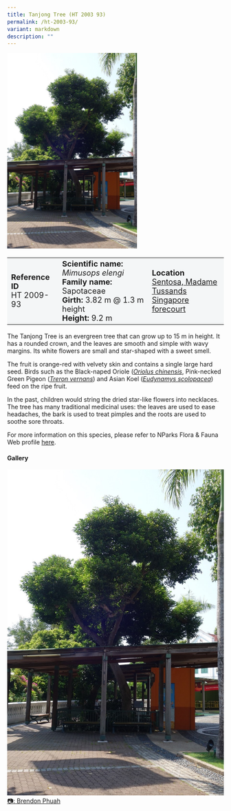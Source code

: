 ```yaml
---
title: Tanjong Tree (HT 2003 93)
permalink: /ht-2003-93/
variant: markdown
description: ""
---
```

<div class="isomer-image-wrapper">
<img style="width: 60%" src="/images/Heritage_trees_photos/mimele_ht2003-93_habit.jpg"> 
</div><table style="minWidth: 100px; font-size: 18px; background: #F4F6F7">
<tbody><tr>
<td rowspan="1" colspan="1">
<strong>Reference ID</strong>
<br>HT 2009-93
</td>
<td rowspan="1" colspan="1">
<strong>Scientific name:</strong> <em>Mimusops elengi</em> 
<br><strong>Family name:</strong> Sapotaceae
<br><strong>Girth:</strong> 3.82 m @ 1.3 m height
<br><strong>Height: </strong>9.2 m
</td>
<td rowspan="1" colspan="1">
<strong>Location</strong><a href="https://www.onemap.gov.sg/?lat=1.2543709999958417&amp;lng=103.81797700000189">
<br>Sentosa, Madame Tussands<br>Singapore forecourt</a>
</td>
</tr>
</tbody></table>
<p>The Tanjong Tree is an evergreen tree that can grow up to 15 m in height. It has a rounded crown, and the leaves are smooth and simple with wavy margins. Its white flowers are small and star-shaped with a sweet smell.</p>

<p>The fruit is orange-red with velvety skin and contains a single large hard seed. Birds such as the Black-naped Oriole (<a href="https://www.nparks.gov.sg/florafaunaweb/fauna/4/5/458#"><em>Oriolus chinensis</em></a>, Pink-necked Green Pigeon (<a href="https://www.nparks.gov.sg/florafaunaweb/fauna/6/4/645"><em>Treron vernans</em></a>) and Asian Koel (<a href="https://www.nparks.gov.sg/florafaunaweb/fauna/6/7/6767"><em>Eudynamys scolopacea</em></a>) feed on the ripe fruit.</p>

<p>In the past, children would string the dried star-like flowers into necklaces. The tree has many traditional medicinal uses: the leaves are used to ease headaches, the bark is used to treat pimples and the roots are used to soothe sore throats.</p>
	
<p>For more information on this species, please refer to NParks Flora &amp; Fauna Web profile <a href="https://www.nparks.gov.sg/florafaunaweb/flora/3/0/3030">here</a>.</p>

<h4>Gallery</h4>
<div class="isomer-card-grid">
<a href="/images/Heritage_trees_photos/mimele_ht2003-93_habit.jpg" class="isomer-card">
<div class="isomer-card-image">
<div class="isomer-image-wrapper"><img src="/images/Heritage_trees_photos/mimele_ht2003-93_habit.jpg"></div></div>
<div class="isomer-card-body"><div class="isomer-card-description">📷: Brendon Phuah</div></div></a><br></div>